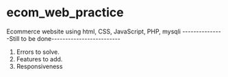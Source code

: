 # ecom_web_practice
Ecommerce website using html, CSS, JavaScript, PHP, mysqli
---------------Still to be done-------------------------
1) Errors to solve.
2) Features to add.
3) Responsiveness
